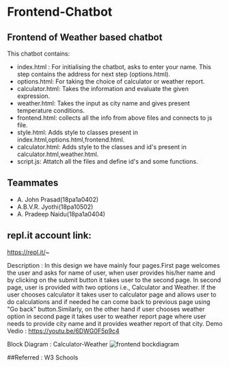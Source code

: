 # Frontend-Chatbot
## Frontend of Weather based chatbot
This chatbot contains:
* index.html : For initialising the chatbot, asks to enter your name. This step contains the address for next step (options.html).
* options.html: For taking the choice of calculator or weather report.
* calculator.html: Takes the information and evaluate the given expression.
* weather.html: Takes the input as city name and gives present temperature conditions.
* frontend.html: collects all the info from above files and connects to js file.
* style.html: Adds style to classes present in index.html,options.html,frontend.html.
* calculator.html: Adds style to the classes and id's present in calculator.html,weather.html.
* script.js: Attatch all the files and define id's and some functions.

## Teammates
* A. John Prasad(18pa1a0402)
* A.B.V.R. Jyothi(18pa10502)
* A. Pradeep Naidu(18pa1a0404)


## repl.it account link:
https://repl.it/~


Description :
In this design we have mainly four pages.First page welcomes the user and asks for name of user, when user provides his/her name and by clicking on the submit button it takes user to the second page. In second page, user is provided with two options i.e., Calculator and Weather. If the user chooses calculator it takes user to calculator page and allows user to do calculations and if needed he can come back to previous page using "Go back" button.Similarly, on the other hand if user chooses weather option in second page it takes user to weather report page where user needs to provide city name and it provides weather report of that city.
Demo Vedio :
https://youtu.be/6DWG0F5p9c4

Block Diagram :
Calculator-Weather
![frontend bockdiagram](https://user-images.githubusercontent.com/72607765/97147144-0b2a0f00-178f-11eb-8f63-998ea7eaf586.jpg)



##Referred :
W3 Schools
